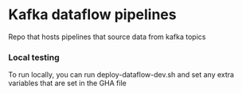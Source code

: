 # Kafka dataflow pipelines
Repo that hosts pipelines that source data from kafka topics

### Local testing

To run locally, you can run deploy-dataflow-dev.sh and set any extra variables that are set in the GHA file
